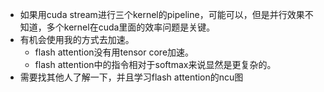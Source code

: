 - 如果用cuda stream进行三个kernel的pipeline，可能可以，但是并行效果不知道，多个kernel在cuda里面的效率问题是关键。
- 有机会使用我的方式去加速。
	- flash attention没有用tensor core加速。
	- flash attention中的指令相对于softmax来说显然是更复杂的。
- 需要找其他人了解一下，并且学习flash attention的ncu图